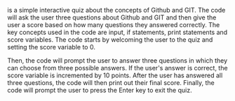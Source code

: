  is a simple interactive quiz about the concepts of Github and GIT. The code will ask the user three questions about Github and GIT and then give the user a score based on how many questions they answered correctly. The key concepts used in the code are input, if statements, print statements and score variables. The code starts by welcoming the user to the quiz and setting the score variable to 0.

 Then, the code will prompt the user to answer three questions in which they can choose from three possible answers. If the user's answer is correct, the score variable is incremented by 10 points. After the user has answered all three questions, the code will then print out their final score. Finally, the code will prompt the user to press the Enter key to exit the quiz.